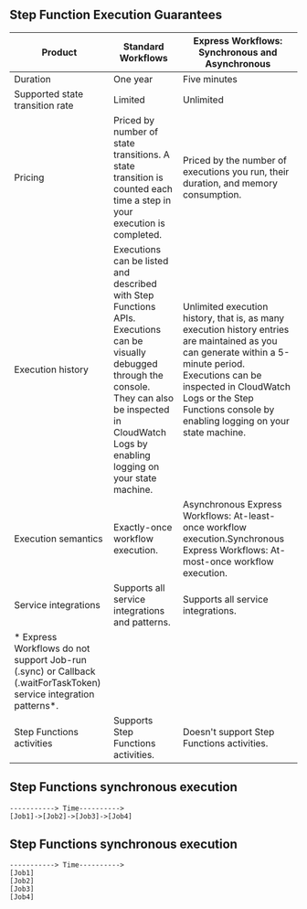 

## Step Function Execution Guarantees

|Product | Standard Workflows|Express Workflows: Synchronous and Asynchronous|
| --- | --- | --- |
|Duration |One year	|Five minutes|
|Supported state transition rate| Limited| Unlimited|
|Pricing|Priced by number of state transitions. A state transition is counted each time a step in your execution is completed.|Priced by the number of executions you run, their duration, and memory consumption.|
|Execution history|Executions can be listed and described with Step Functions APIs. Executions can be visually debugged through the console. They can also be inspected in CloudWatch Logs by enabling logging on your state machine.| Unlimited execution history, that is, as many execution history entries are maintained as you can generate within a 5-minute period. Executions can be inspected in CloudWatch Logs or the Step Functions console by enabling logging on your state machine.|
|Execution semantics|Exactly-once workflow execution.| Asynchronous Express Workflows: At-least-once workflow execution.Synchronous Express Workflows: At-most-once workflow execution.|
|Service integrations|Supports all service integrations and patterns.|Supports all service integrations.
* Express Workflows do not support Job-run (.sync) or Callback (.waitForTaskToken) service integration patterns*.|
|Step Functions activities|	Supports Step Functions activities.|Doesn't support Step Functions activities.|


## Step Functions synchronous execution
````
-----------> Time---------->
[Job1]->[Job2]->[Job3]->[Job4]
````

## Step Functions synchronous execution
````
-----------> Time---------->
[Job1]
[Job2]
[Job3]
[Job4]
````